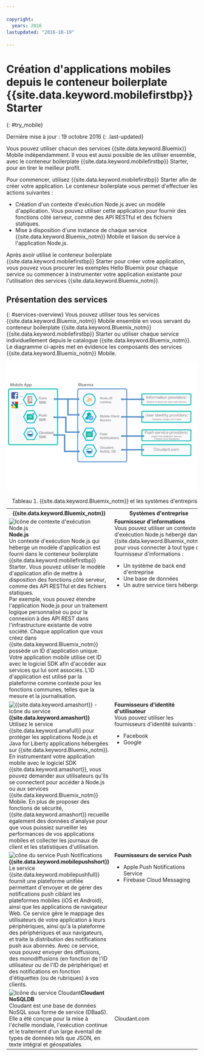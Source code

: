 ```yaml
---

copyright:
  years: 2016
lastupdated: "2016-10-19"

---
```


# Création d'applications mobiles depuis le conteneur boilerplate {{site.data.keyword.mobilefirstbp}} Starter
{: #try_mobile}

Dernière mise à jour : 19 octobre 2016
{: .last-updated}

Vous pouvez utiliser chacun des services {{site.data.keyword.Bluemix}} Mobile indépendamment. Il vous est aussi possible de les utiliser ensemble, avec le conteneur boilerplate {{site.data.keyword.mobilefirstbp}} Starter, pour en tirer le meilleur
profit.

Pour commencer, utilisez {{site.data.keyword.mobilefirstbp}} Starter afin de créer votre application. Le conteneur boilerplate vous permet d'effectuer les actions suivantes :

* Création d'un contexte d'exécution Node.js avec un modèle d'application. Vous pouvez utiliser cette application pour fournir des fonctions côté serveur,
comme des API RESTful et des fichiers statiques.<!-- You can read more about operating this application in the Developing Mobile Backend section.-->
* Mise à disposition d'une instance de chaque service {{site.data.keyword.Bluemix_notm}} Mobile et liaison du service à l'application Node.js.

<!--
<img src="images/mf_boiler_icon.png" alt="Bluemix mobile services" width="500"> {{site.data.keyword.mobilefirstbp}} Starter boilerplate
-->

Après avoir utilisé le conteneur boilerplate {{site.data.keyword.mobilefirstbp}} Starter pour créer votre application, vous pouvez vous
procurer les exemples Hello Bluemix pour chaque service ou commencer à instrumenter votre application existante pour l'utilisation des services {{site.data.keyword.Bluemix_notm}}.


## Présentation des services
{: #services-overview}
Vous pouvez utiliser tous les services {{site.data.keyword.Bluemix_notm}} Mobile ensemble en vous servant du conteneur boilerplate {{site.data.keyword.Bluemix_notm}} {{site.data.keyword.mobilefirstbp}} Starter ou utiliser chaque service individuellement depuis le catalogue {{site.data.keyword.Bluemix_notm}}. Le diagramme ci-après met en évidence les composants des services {{site.data.keyword.Bluemix_notm}} Mobile.

![Architecture des services mobiles {{site.data.keyword.Bluemix_notm}}](images/bms_architecture.jpg)

<table summary="Ce tableau décrit les services {{site.data.keyword.Bluemix_notm}} Mobile">
<caption>Tableau 1. {{site.data.keyword.Bluemix_notm}} et les systèmes d'entreprise</caption>
<th>{{site.data.keyword.Bluemix_notm}}</th>
<th>Systèmes d'entreprise</th>
<tr>
<td> <img src="images/i_js_64.png" alt="Icône de contexte d'exécution Node.js"><b>Node.js</b> <br/> Un contexte d'exécution Node.js qui héberge un
modèle d'application est fourni dans le conteneur boilerplate {{site.data.keyword.mobilefirstbp}} Starter. Vous pouvez utiliser le modèle d'application afin de mettre à
disposition des fonctions côté serveur, comme des API RESTful et des fichiers statiques. <br/>Par exemple, vous pouvez étendre l'application Node.js
pour un traitement logique personnalisé ou pour la connexion à des API REST dans l'infrastructure existante de votre société. Chaque application que vous
créez dans {{site.data.keyword.Bluemix_notm}} possède un ID d'application unique. Votre application mobile utilise cet ID avec le logiciel SDK afin d'accéder aux services qui
lui sont associés. L'ID d'application est utilisé par la plateforme comme contexte pour les fonctions communes, telles que la mesure et la
journalisation.
<!--You can read more about operating this application in the "Developing Mobile Backend" section.--></td>
<td valign="top"><b>Fournisseur d'informations</b> <br/>Vous pouvez utiliser un contexte d'exécution Node.js hébergé dans {{site.data.keyword.Bluemix_notm}} pour vous connecter
à tout type de fournisseur d'informations :
<ul>
	<li>Un système de back end d'entreprise</li>
	<li>Une base de données </li>
	<li>Un autre service tiers hébergé</li>
</ul>
</td>
</tr>
<tr>
<td><img src="images/catalog_icons-05.png" alt="{{site.data.keyword.amashort}} - icône du service"> <b>{{site.data.keyword.amashort}}</b><br/>Utilisez le service {{site.data.keyword.amafull}} pour protéger les applications Node.js et Java for Liberty applications hébergées sur {{site.data.keyword.Bluemix_notm}}. En instrumentant votre application mobile avec le logiciel SDK {{site.data.keyword.amashort}}, vous pouvez demander aux utilisateurs qu'ils se connectent pour accéder à Node.js ou aux services {{site.data.keyword.Bluemix_notm}} Mobile. En plus de proposer des fonctions de sécurité, {{site.data.keyword.amashort}} recueille également des données d'analyse
pour que vous puissiez surveiller les performances de vos applications mobiles et collecter les journaux de client et les statistiques d'utilisation. </td>
<td valign="top"><b>Fournisseurs d'identité d'utilisateur</b> <br/>Vous pouvez utiliser les fournisseurs d'identité suivants : <ul><li>Facebook</li><li>Google</li></ul></td>
</tr>
<tr>
<td><img src="images/catalog_icons-09.png" alt="cône du service Push Notifications">
<b>{{site.data.keyword.mobilepushshort}}</b><br/>Le service
{{site.data.keyword.mobilepushfull}} fournit une plateforme unifiée
permettant d'envoyer et de gérer des notifications push ciblant les
plateformes mobiles (iOS et Android), ainsi que les applications de navigateur Web. Ce
service gère le mappage des utilisateurs de votre application à leurs
périphériques, ainsi qu'à la plateforme des périphériques et aux navigateurs,
et traite la distribution des notifications push aux abonnés. Avec ce service,
vous pouvez envoyer des diffusions, des monodiffusions (en fonction de l'ID
utilisateur ou de l'ID de périphérique) et des notifications en fonction
d'étiquettes (ou de rubriques) à vos clients.
</td>
<td valign="top"><b>Fournisseurs de service Push</b><ul><li>Apple Push Notifications Service</li><li>Firebase Cloud Messaging</li></ul></td>
</tr>
<tr>
<td><img src="images/cloudant64.png" alt="Icône du service Cloudant"><b>Cloudant NoSQLDB</b><br/> Cloudant est une base de données NoSQL sous forme
de service (DBaaS). Elle a été conçue pour la mise à l'échelle mondiale, l'exécution continue et le
traitement d'un large éventail de types de données tels que JSON, en texte intégral et géospatiales. </td>
<td>Cloudant.com</td>
</tr>
</table>
